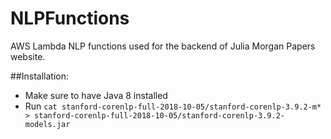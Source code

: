 # NLPFunctions
AWS Lambda NLP functions used for the backend of Julia Morgan Papers website.

##Installation:
* Make sure to have Java 8 installed
* Run `cat stanford-corenlp-full-2018-10-05/stanford-corenlp-3.9.2-m* > stanford-corenlp-full-2018-10-05/stanford-corenlp-3.9.2-models.jar`
